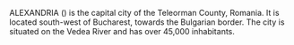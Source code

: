 ALEXANDRIA () is the capital city of the Teleorman County, Romania. It is located south-west of Bucharest, towards the Bulgarian border. The city is situated on the Vedea River and has over 45,000 inhabitants.
